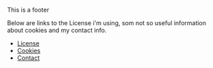 This is a footer

Below are links to the License i'm using, som not so useful information about cookies and my contact info.

* [License](license)
* [Cookies](cookies)
* [Contact](contact)
